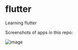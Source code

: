 # flutter
Learning flutter

Screenshots of apps in this repo:

![image](https://user-images.githubusercontent.com/46302098/211889849-f6559223-00fc-4c1c-9d18-6002223dcdcd.png)

